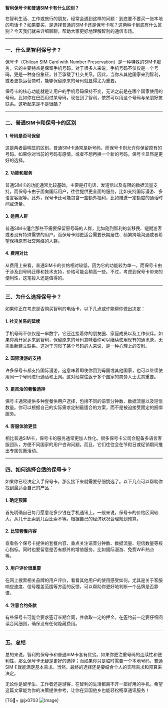 **智利保号卡和普通SIM卡有什么区别？**

在智利生活、工作或旅行的朋友，经常会遇到这样的问题：到底要不要买一张本地的电话卡？如果要买，是选择普通的SIM卡还是保号卡呢？这两种卡到底有什么区别？今天我们就来详细聊聊，帮助大家更好地理解智利的通信市场。

---

### **一、什么是智利保号卡？**

保号卡（Chilean SIM Card with Number Preservation）是一种特殊的SIM卡服务，它的主要特点是保留手机号码。对于很多人来说，手机号码不仅仅是一个号码，更是一种身份象征，甚至承载了社交关系。因此，当你从其他国家来到智利，或者更换运营商时，能够保留原来的号码就显得尤为重要。

保号卡的核心功能就是让用户的手机号码保持不变，无论之前是在哪个国家使用的号码。比如你在巴西用过某号码，现在到了智利，依然可以用这个号码与亲朋好友联系。这听起来是不是很酷？

---

### **二、普通SIM卡和保号卡的区别**

#### **1. 号码是否可保留**
这是两者最明显的区别。普通SIM卡通常是新号码，而保号卡则允许你保留原有的号码。如果你对当前的号码有感情，或者不想再换一个新的号码，保号卡显然是更好的选择。

#### **2. 功能和服务**
普通SIM卡的功能通常比较基础，主要是打电话、发短信以及有限的数据流量支持。而保号卡由于面向国际用户，往往提供更全面的服务，比如支持国际漫游、多语言客服等。此外，保号卡还可能包含一些额外福利，比如赠送一定额度的通话时间或流量。

#### **3. 适用人群**
普通SIM卡适合那些不需要保留原号码的人群，比如刚到智利的新移民、短期游客或者没有特殊需求的用户。而保号卡则更适合需要长期居住、频繁跨境沟通或者希望保持原有社交网络的人群。

#### **4. 费用对比**
从费用上来看，普通SIM卡的价格相对较低，因为它的功能较为单一。而保号卡由于涉及到号码迁移和技术支持，价格可能会稍高一些。不过，考虑到保号卡带来的便利性，这笔投入还是值得的。

---

### **三、为什么选择保号卡？**

如果你正在考虑是否购买智利的电话卡，以下几点或许能帮你做出决定：

#### **1. 社交关系的延续**
手机号码不仅仅是一串数字，它还连接着你的朋友圈、家庭成员以及工作伙伴。如果你离开家乡来到智利，保留原来的号码意味着你可以继续使用现有的通讯录，无需重新建立联系。这对于习惯了某个号码的人来说，是一种心理上的安慰。

#### **2. 国际漫游的支持**
许多保号卡都支持国际漫游，这意味着即使你回到母国或其他国家，也可以继续使用同一个号码进行通话和上网。这对经常往返于多个国家的商务人士尤其重要。

#### **3. 更灵活的套餐选择**
保号卡通常提供多种套餐供用户选择，包括不同的语音分钟数、数据流量以及短信数量。你可以根据自己的实际需求定制最适合的方案，而不是被迫接受固定的捆绑服务。

#### **4. 客服体验更佳**
相比普通SIM卡，保号卡的服务通常更加人性化。很多保号卡公司会配备多语言客服团队，方便不同国家的用户咨询问题。而且，它们往往会在节假日或促销期间推出专属优惠活动。

---

### **四、如何选择合适的保号卡？**

如果你已经决定入手保号卡，那么接下来就需要仔细挑选了。以下几点可以帮助你找到最适合自己的产品：

#### **1. 确定预算**
首先明确自己每月愿意花多少钱在手机通讯上。一般来说，保号卡的价格区间较大，从几十比索到几百比索不等。根据自己的经济状况合理规划预算。

#### **2. 比较套餐内容**
查看各个保号卡提供的套餐内容，重点关注语音分钟数、数据流量、短信数量等核心指标。同时也要留意是否有额外的增值服务，比如国际漫游、免费WiFi热点等。

#### **3. 用户评价很重要**
在网上搜索相关品牌的用户评价，看看其他用户的使用感受如何。尤其是关于客服响应速度、信号覆盖范围等方面的反馈，可以帮助你更好地判断一个品牌是否靠谱。

#### **4. 注意合约条款**
有些保号卡可能会要求签订长期合同，并收取一定的押金。在签约前一定要仔细阅读合同细则，确保没有任何隐藏费用。

---

### **五、总结**

总的来说，智利的保号卡和普通SIM卡各有优劣。如果你更注重号码的连续性和便利性，那么保号卡无疑是更好的选择；而如果你只是临时需要一个本地号码，普通SIM卡就能满足基本需求。当然，最终的选择还是要结合个人的实际需求和预算来决定。

无论你是留学生、工作者还是游客，在智利的生活都离不开一部好用的手机。希望这篇文章能为你的决策提供参考，让你在异国他乡也能轻松畅享通讯服务！

[TG💪+ @jx0703 ![Image](https://github.com/user-attachments/assets/dbca1d08-cadb-493c-b0ec-ad6f7a83f270)]
